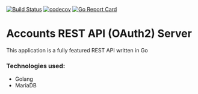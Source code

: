 [![Build Status](https://travis-ci.com/go-web-dev/account-api.svg?branch=master)](https://travis-ci.com/go-web-dev/account-api)
[![codecov](https://codecov.io/gh/go-web-dev/account-api/branch/master/graph/badge.svg)](https://codecov.io/gh/go-web-dev/account-api)
[![Go Report Card](https://goreportcard.com/badge/github.com/go-web-dev/account-api)](https://goreportcard.com/report/github.com/go-web-dev/account-api)

# Accounts REST API (OAuth2) Server

This application is a fully featured REST API written in Go

### Technologies used:

- Golang
- MariaDB
